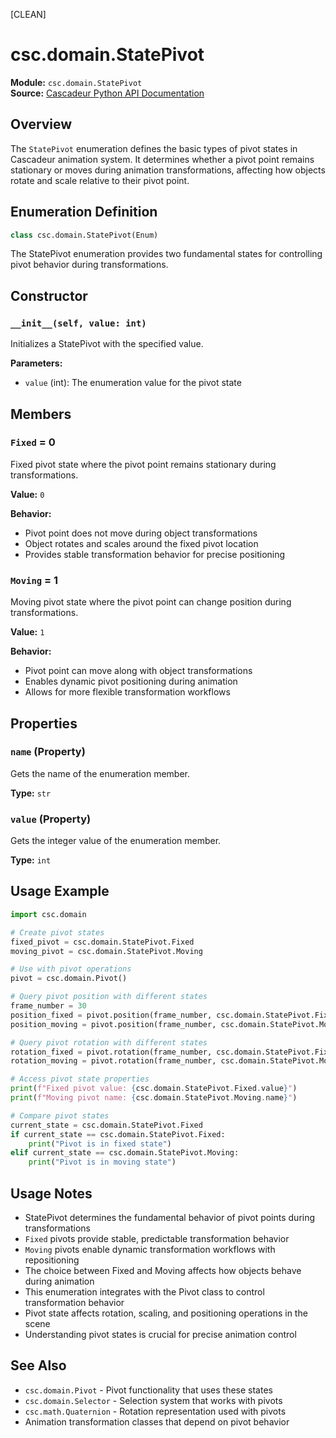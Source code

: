 [CLEAN]

# csc.domain.StatePivot

**Module:** `csc.domain.StatePivot`  
**Source:** [Cascadeur Python API Documentation](https://cascadeur.com/python-api/_generate/csc.domain.StatePivot.html)

## Overview

The `StatePivot` enumeration defines the basic types of pivot states in Cascadeur animation system. It determines whether a pivot point remains stationary or moves during animation transformations, affecting how objects rotate and scale relative to their pivot point.

## Enumeration Definition

```python
class csc.domain.StatePivot(Enum)
```

The StatePivot enumeration provides two fundamental states for controlling pivot behavior during transformations.

## Constructor

### `__init__(self, value: int)`

Initializes a StatePivot with the specified value.

**Parameters:**
- `value` (int): The enumeration value for the pivot state

## Members

### `Fixed` = 0

Fixed pivot state where the pivot point remains stationary during transformations.

**Value:** `0`

**Behavior:**
- Pivot point does not move during object transformations
- Object rotates and scales around the fixed pivot location
- Provides stable transformation behavior for precise positioning

### `Moving` = 1

Moving pivot state where the pivot point can change position during transformations.

**Value:** `1`

**Behavior:**
- Pivot point can move along with object transformations
- Enables dynamic pivot positioning during animation
- Allows for more flexible transformation workflows

## Properties

### `name` (Property)

Gets the name of the enumeration member.

**Type:** `str`

### `value` (Property)

Gets the integer value of the enumeration member.

**Type:** `int`

## Usage Example

```python
import csc.domain

# Create pivot states
fixed_pivot = csc.domain.StatePivot.Fixed
moving_pivot = csc.domain.StatePivot.Moving

# Use with pivot operations
pivot = csc.domain.Pivot()

# Query pivot position with different states
frame_number = 30
position_fixed = pivot.position(frame_number, csc.domain.StatePivot.Fixed)
position_moving = pivot.position(frame_number, csc.domain.StatePivot.Moving)

# Query pivot rotation with different states
rotation_fixed = pivot.rotation(frame_number, csc.domain.StatePivot.Fixed)
rotation_moving = pivot.rotation(frame_number, csc.domain.StatePivot.Moving)

# Access pivot state properties
print(f"Fixed pivot value: {csc.domain.StatePivot.Fixed.value}")
print(f"Moving pivot name: {csc.domain.StatePivot.Moving.name}")

# Compare pivot states
current_state = csc.domain.StatePivot.Fixed
if current_state == csc.domain.StatePivot.Fixed:
    print("Pivot is in fixed state")
elif current_state == csc.domain.StatePivot.Moving:
    print("Pivot is in moving state")
```

## Usage Notes

- StatePivot determines the fundamental behavior of pivot points during transformations
- `Fixed` pivots provide stable, predictable transformation behavior
- `Moving` pivots enable dynamic transformation workflows with repositioning
- The choice between Fixed and Moving affects how objects behave during animation
- This enumeration integrates with the Pivot class to control transformation behavior
- Pivot state affects rotation, scaling, and positioning operations in the scene
- Understanding pivot states is crucial for precise animation control

## See Also

- `csc.domain.Pivot` - Pivot functionality that uses these states
- `csc.domain.Selector` - Selection system that works with pivots
- `csc.math.Quaternion` - Rotation representation used with pivots
- Animation transformation classes that depend on pivot behavior